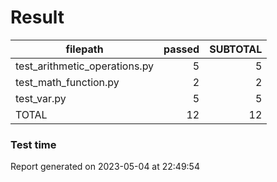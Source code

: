 # Result

|           filepath            | passed | SUBTOTAL |
| ----------------------------- | -----: | -------: |
| test_arithmetic_operations.py |      5 |        5 |
| test_math_function.py         |      2 |        2 |
| test_var.py                   |      5 |        5 |
| TOTAL                         |     12 |       12 |

### Test time

Report generated on 2023-05-04 at 22:49:54
